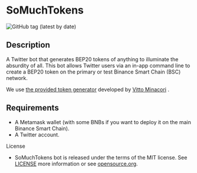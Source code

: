 # SoMuchTokens

![GitHub tag (latest by date)](https://img.shields.io/github/v/tag/edlansiaux/somuchtokens)

Description
-

A Twitter bot that generates BEP20 tokens of anything to illuminate the absurdity of all. This bot allows Twitter users via an in-app command line to create a BEP20 token on the primary or test Binance Smart Chain (BSC) network.

We use [the provided token generator](https://vittominacori.github.io/bep20-generator/create-token/) developed by [Vitto Minacori](https://vittominacori.github.io/) . 

Requirements
-
- A Metamask wallet (with some BNBs if you want to deploy it on the main Binance Smart Chain).
- A Twitter account.

License
- SoMuchTokens bot is released under the terms of the MIT license. See [LICENSE](https://github.com/edlansiaux/somuchtokens/blob/master/LICENSE) more information or see [opensource.org](https://opensource.org/licenses/MIT).
